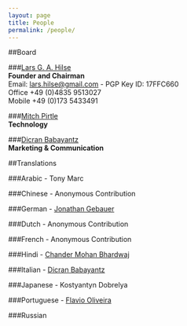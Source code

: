 ```yaml
---
layout: page
title: People
permalink: /people/
---
```

##Board

###[Lars G. A. Hilse](https://de.linkedin.com/in/deutschewebdesign)   
**Founder and Chairman**   
Email: lars.hilse@gmail.com - PGP Key ID: 17FFC660   
Office +49 (0)4835 9513027   
Mobile +49 (0)173 5433491 

###[Mitch Pirtle](https://www.linkedin.com/in/mitchpirtle)   
**Technology** 

###[Dicran Babayantz](https://it.linkedin.com/in/dicran)   
**Marketing & Communication**

##Translations

###Arabic - Tony Marc

###Chinese - Anonymous Contribution

###German - [Jonathan Gebauer](https://de.linkedin.com/in/jonathan-gebauer-572b2828/en)

###Dutch - Anonymous Contribution

###French - Anonymous Contribution

###Hindi - [Chander Mohan Bhardwaj](https://in.linkedin.com/in/chanderm73)

###Italian - [Dicran Babayantz](https://it.linkedin.com/in/dicran) 

###Japanese - Kostyantyn Dobrelya

###Portuguese - [Flavio Oliveira](https://nl.linkedin.com/in/flávio-junger-de-oliveira-71811a41/en)

###Russian
